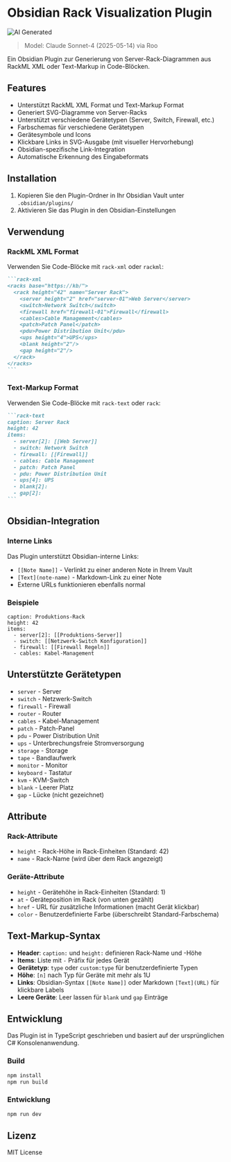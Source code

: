 # Obsidian Rack Visualization Plugin

![AI Generated](https://img.shields.io/badge/AI%20Generated-Yes-blue)
> Model: Claude Sonnet-4 (2025-05-14) via Roo

Ein Obsidian Plugin zur Generierung von Server-Rack-Diagrammen aus RackML XML oder Text-Markup in Code-Blöcken.

## Features

- Unterstützt RackML XML Format und Text-Markup Format
- Generiert SVG-Diagramme von Server-Racks
- Unterstützt verschiedene Gerätetypen (Server, Switch, Firewall, etc.)
- Farbschemas für verschiedene Gerätetypen
- Gerätesymbole und Icons
- Klickbare Links in SVG-Ausgabe (mit visueller Hervorhebung)
- Obsidian-spezifische Link-Integration
- Automatische Erkennung des Eingabeformats

## Installation

1. Kopieren Sie den Plugin-Ordner in Ihr Obsidian Vault unter `.obsidian/plugins/`
2. Aktivieren Sie das Plugin in den Obsidian-Einstellungen

## Verwendung

### RackML XML Format

Verwenden Sie Code-Blöcke mit `rack-xml` oder `rackml`:

````markdown
```rack-xml
<racks base="https://kb/">
  <rack height="42" name="Server Rack">
    <server height="2" href="server-01">Web Server</server>
    <switch>Network Switch</switch>
    <firewall href="firewall-01">Firewall</firewall>
    <cables>Cable Management</cables>
    <patch>Patch Panel</patch>
    <pdu>Power Distribution Unit</pdu>
    <ups height="4">UPS</ups>
    <blank height="2"/>
    <gap height="2"/>
  </rack>
</racks>
```
````

### Text-Markup Format

Verwenden Sie Code-Blöcke mit `rack-text` oder `rack`:

````markdown
```rack-text
caption: Server Rack
height: 42
items:
  - server[2]: [[Web Server]]
  - switch: Network Switch
  - firewall: [[Firewall]]
  - cables: Cable Management
  - patch: Patch Panel
  - pdu: Power Distribution Unit
  - ups[4]: UPS
  - blank[2]: 
  - gap[2]: 
```
````

## Obsidian-Integration

### Interne Links

Das Plugin unterstützt Obsidian-interne Links:

- `[[Note Name]]` - Verlinkt zu einer anderen Note in Ihrem Vault
- `[Text](note-name)` - Markdown-Link zu einer Note
- Externe URLs funktionieren ebenfalls normal

### Beispiele

```rack-text
caption: Produktions-Rack
height: 42
items:
  - server[2]: [[Produktions-Server]]
  - switch: [[Netzwerk-Switch Konfiguration]]
  - firewall: [[Firewall Regeln]]
  - cables: Kabel-Management
```

## Unterstützte Gerätetypen

- `server` - Server
- `switch` - Netzwerk-Switch
- `firewall` - Firewall
- `router` - Router
- `cables` - Kabel-Management
- `patch` - Patch-Panel
- `pdu` - Power Distribution Unit
- `ups` - Unterbrechungsfreie Stromversorgung
- `storage` - Storage
- `tape` - Bandlaufwerk
- `monitor` - Monitor
- `keyboard` - Tastatur
- `kvm` - KVM-Switch
- `blank` - Leerer Platz
- `gap` - Lücke (nicht gezeichnet)

## Attribute

### Rack-Attribute
- `height` - Rack-Höhe in Rack-Einheiten (Standard: 42)
- `name` - Rack-Name (wird über dem Rack angezeigt)

### Geräte-Attribute
- `height` - Gerätehöhe in Rack-Einheiten (Standard: 1)
- `at` - Geräteposition im Rack (von unten gezählt)
- `href` - URL für zusätzliche Informationen (macht Gerät klickbar)
- `color` - Benutzerdefinierte Farbe (überschreibt Standard-Farbschema)

## Text-Markup-Syntax

- **Header**: `caption:` und `height:` definieren Rack-Name und -Höhe
- **Items**: Liste mit `-` Präfix für jedes Gerät
- **Gerätetyp**: `type` oder `custom:type` für benutzerdefinierte Typen
- **Höhe**: `[n]` nach Typ für Geräte mit mehr als 1U
- **Links**: Obsidian-Syntax `[[Note Name]]` oder Markdown `[Text](URL)` für klickbare Labels
- **Leere Geräte**: Leer lassen für `blank` und `gap` Einträge

## Entwicklung

Das Plugin ist in TypeScript geschrieben und basiert auf der ursprünglichen C# Konsolenanwendung.

### Build

```bash
npm install
npm run build
```

### Entwicklung

```bash
npm run dev
```

## Lizenz

MIT License
